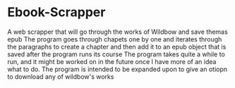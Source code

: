 # Ebook-Scrapper
A web scrapper that will go through the works of Wildbow and save themas epub
The program goes through chapets one by one and iterates through the paragraphs to create a chapter and then add it to an epub object that is saved after the program runs its course
The program takes quite a while to run, and it might be worked on in the future once I have more of an idea what to do.
The program is intended to be expanded upon to give an otiopn to download any of wildbow's works
